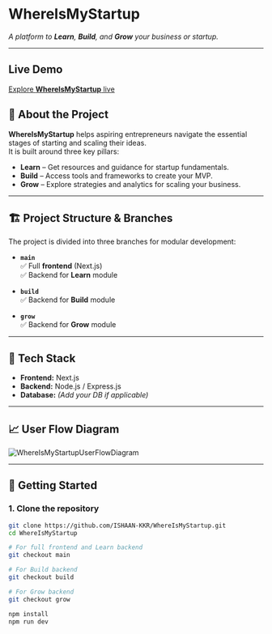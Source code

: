 # WhereIsMyStartup

*A platform to **Learn**, **Build**, and **Grow** your business or startup.*

---

## Live Demo

[Explore **WhereIsMyStartup** live](https://whereismystartup.vercel.app/) 

## 🚀 About the Project

**WhereIsMyStartup** helps aspiring entrepreneurs navigate the essential stages of starting and scaling their ideas.  
It is built around three key pillars:

- **Learn** – Get resources and guidance for startup fundamentals.
- **Build** – Access tools and frameworks to create your MVP.
- **Grow** – Explore strategies and analytics for scaling your business.

---

## 🏗️ Project Structure & Branches

The project is divided into three branches for modular development:

- **`main`**  
  ✅ Full **frontend** (Next.js)  
  ✅ Backend for **Learn** module  

- **`build`**  
  ✅ Backend for **Build** module  

- **`grow`**  
  ✅ Backend for **Grow** module  

---

## 📂 Tech Stack

- **Frontend:** Next.js  
- **Backend:** Node.js / Express.js  
- **Database:** *(Add your DB if applicable)*  

---

## 📈 User Flow Diagram

![WhereIsMyStartupUserFlowDiagram](https://github.com/user-attachments/assets/89461c06-2fec-45f4-84f5-4f66b81e7a0f)


---

## 🔗 Getting Started

### 1. Clone the repository
```bash
git clone https://github.com/ISHAAN-KKR/WhereIsMyStartup.git
cd WhereIsMyStartup

# For full frontend and Learn backend
git checkout main

# For Build backend
git checkout build

# For Grow backend
git checkout grow

npm install
npm run dev



